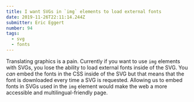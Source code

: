 ```yaml
---
title: I want SVGs in `img` elements to load external fonts
date: 2019-11-26T22:11:14.244Z
submitter: Eric Eggert
number: 94
tags:
  - svg
  - fonts
---
```

Translating graphics is a pain. Currently if you want to use `img` elements with SVGs, you lose the ability to load external fonts inside of the SVG. You *can* embed the fonts in the CSS inside of the SVG but that means that the font is downloaded every time a SVG is requested. Allowing us to embed fonts in SVGs used in the `img` element would make the web a more accessible and multilingual-friendly page.
